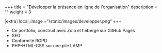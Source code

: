 +++
title = "Développer la présence en ligne de l'organisation"
description = ""
weight = 3

[extra]
local_image ="/static/images/developper.png"
+++
- Ce portfolio, construit avec Zola et hébergé sur GitHub Pages
- SEO
- Conformité RGPD
- PHP-HTML-CSS sur une pile LAMP
